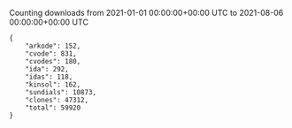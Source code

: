 
Counting downloads from 2021-01-01 00:00:00+00:00 UTC to 2021-08-06 00:00:00+00:00 UTC

```
{
    "arkode": 152,
    "cvode": 831,
    "cvodes": 180,
    "ida": 292,
    "idas": 118,
    "kinsol": 162,
    "sundials": 10873,
    "clones": 47312,
    "total": 59920
}
```
